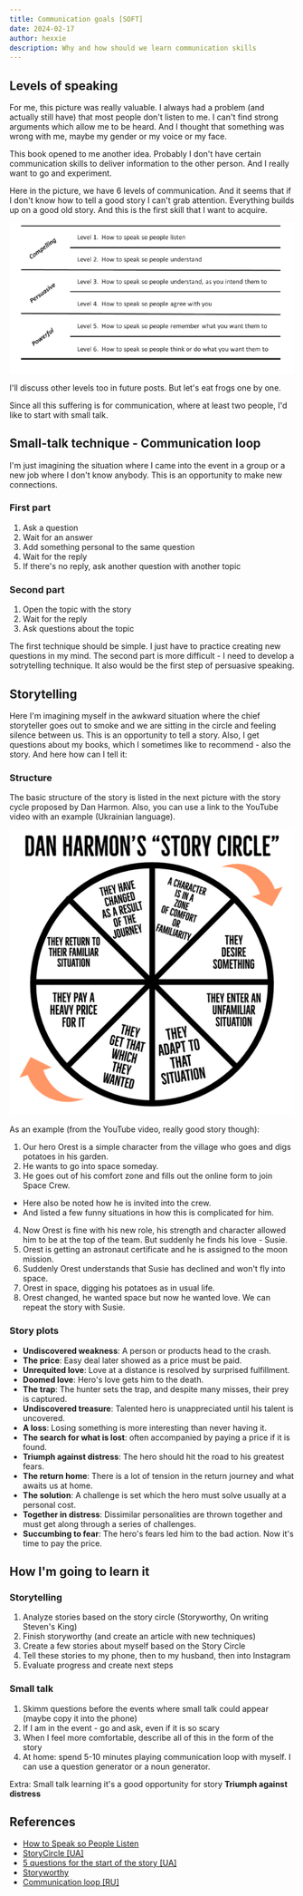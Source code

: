 ```yaml
---
title: Communication goals [SOFT]
date: 2024-02-17
author: hexxie
description: Why and how should we learn communication skills
---
```


## Levels of speaking

For me, this picture was really valuable. I always had a problem (and actually still have) that most people don't listen to me. I can't find strong arguments which allow me to be heard. And I thought that something was wrong with me, maybe my gender or my voice or my face. 

This book opened to me another idea. Probably I don't have certain communication skills to deliver information to the other person. And I really want to go and experiment. 

Here in the picture, we have 6 levels of communication. And it seems that if I don't know how to tell a good story I can't grab attention. Everything builds up on a good old story. And this is the first skill that I want to acquire.

![Communication goals](20240119215401.png)

I'll discuss other levels too in future posts. But let's eat frogs one by one. 

Since all this suffering is for communication, where at least two people, I'd like to start with small talk.

## Small-talk technique - Communication loop

 I'm just imagining the situation where I came into the event in a group or a new job where I don't know anybody. This is an opportunity to make new connections.

### First part
1. Ask a question
2. Wait for an answer
3. Add something personal to the same question
4. Wait for the reply
5. If there's no reply, ask another question with another topic

### Second part
1. Open the topic with the story
2. Wait for the reply 
3. Ask questions about the topic


The first technique should be simple. I just have to practice creating new questions in my mind. The second part is more difficult - I need to develop a sotrytelling technique. It also would be the first step of persuasive speaking. 

## Storytelling

Here I'm imagining myself in the awkward situation where the chief storyteller goes out to smoke and we are sitting in the circle and feeling silence between us. This is an opportunity to tell a story. Also, I get questions about my books, which I sometimes like to recommend - also the story. And here how can  I tell it:

### Structure

The basic structure of the story is listed in the next picture with the story cycle proposed by Dan Harmon. Also, you can use a link to the YouTube video with an example (Ukrainian language).

![alt text](image.png)

As an example (from the YouTube video, really good story though): 
1. Our hero Orest is a simple character from the village who goes and digs potatoes in his garden.
2. He wants to go into space someday.
3. He goes out of his comfort zone and fills out the online form to join Space Crew.
  - Here also be noted how he is invited into the crew.
  - And listed a few funny situations in how this is complicated for him.
4. Now Orest is fine with his new role, his strength and character allowed him to be at the top of the team. But suddenly he finds his love - Susie.
5. Orest is getting an astronaut certificate and he is assigned to the moon mission.
6. Suddenly Orest understands that Susie has declined and won't fly into space.
7. Orest in space, digging his potatoes as in usual life.
8. Orest changed, he wanted space but now he wanted love. We can repeat the story with Susie. 

### Story plots

- **Undiscovered weakness**: A person or products head to the crash.
- **The price**: Easy deal later showed as a price must be paid.
- **Unrequited love**: Love at a distance is resolved by surprised fulfillment.
- **Doomed love**: Hero's love gets him to the death.
- **The trap**: The hunter sets the trap, and despite many misses, their prey is captured.
- **Undiscovered treasure**: Talented hero is unappreciated until his talent is uncovered.
- **A loss**: Losing something is more interesting than never having it. 
- **The search for what is lost**: often accompanied by paying a price if it is found.
- **Triumph against distress**: The hero should hit the road to his greatest fears.
- **The return home**: There is a lot of tension in the return journey and what awaits us at home.
- **The solution**: A challenge is set which the hero must solve usually at a personal cost.
- **Together in distress**: Dissimilar personalities are thrown together and must get along through a series of challenges.
- **Succumbing to fear**: The hero's fears led him to the bad action. Now it's time to pay the price. 


## How I'm going to learn it

### Storytelling
1. Analyze stories based on the story circle (Storyworthy, On writing Steven's King)
2. Finish storyworthy (and create an article with new techniques)
3. Create a few stories about myself based on the Story Circle
4. Tell these stories to my phone, then to my husband, then into Instagram 
5. Evaluate progress and create next steps

### Small talk
1. Skimm questions before the events where small talk could appear (maybe copy it into the phone)
2. If I am in the event - go and ask, even if it is so scary
3. When I feel more comfortable, describe all of this in the form of the story 
4. At home: spend 5-10 minutes playing communication loop with myself. I can use a question generator or a noun generator. 

Extra: Small talk learning it's a good opportunity for story **Triumph against distress**


## References
- [How to Speak so People Listen](https://www.amazon.com/How-Speak-People-Listen-Attention/dp/0273786377)  
- [StoryCircle [UA]](https://www.youtube.com/watch?v=Uc1VJBewufg&ab_channel=%D0%92%D0%BB%D0%B0%D0%B4%D0%A1%D1%82%D0%BE%D1%80%D1%96%D1%82%D0%B5%D0%BB%D0%B5%D1%80)  
- [5 questions for the start of the story [UA]](https://www.youtube.com/watch?v=ureqUMDaEEk&list=PLwZWgGh3oe0Pq0pRBoD2dHLPObzwwo2S5&index=3&t=492s&ab_channel=%D0%92%D0%BB%D0%B0%D0%B4%D0%A1%D1%82%D0%BE%D1%80%D1%96%D1%82%D0%B5%D0%BB%D0%B5%D1%80)  
- [Storyworthy](https://www.amazon.com/Storyworthy-Engage-Persuade-through-Storytelling/dp/1608685489)  
- [Communication loop [RU]](https://www.youtube.com/watch?v=J13Nc58vHx4&t=41s&ab_channel=%D0%94%D0%BC%D0%B8%D1%82%D1%80%D0%B8%D0%B9%D0%A2%D1%80%D0%BE%D1%84%D0%B8%D0%BC%D0%BE%D0%B2)  